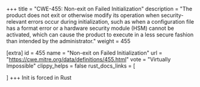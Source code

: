 +++
title = "CWE-455: Non-exit on Failed Initialization"
description	= "The product does not exit or otherwise modify its operation when security-relevant errors occur during initialization, such as when a configuration file has a format error or a hardware security module (HSM) cannot be activated, which can cause the product to execute in a less secure fashion than intended by the administrator."
weight = 455

[extra]
id = 455
name = "Non-exit on Failed Initialization"
url = "https://cwe.mitre.org/data/definitions/455.html"
vote = "Virtually Impossible"
clippy_helps = false
rust_docs_links = [
	
]
+++
Init is forced in Rust
